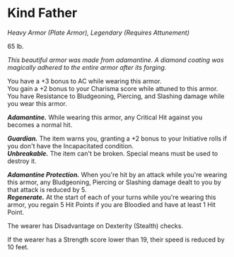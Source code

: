 # Kind Father
*Heavy Armor (Plate Armor), Legendary (Requires Attunement)*

65 lb.

*This beautiful armor was made from adamantine. A diamond coating was magically adhered to the entire armor after its forging.*

You have a +3 bonus to AC while wearing this armor.  
You gain a +2 bonus to your Charisma score while attuned to this armor.  
You have Resistance to Bludgeoning, Piercing, and Slashing damage while you wear this armor.

***Adamantine.*** While wearing this armor, any Critical Hit against you becomes a normal hit.  

***Guardian.*** The item warns you, granting a +2 bonus to your Initiative rolls if you don't have the Incapacitated condition.  
***Unbreakable.*** The item can't be broken. Special means must be used to destroy it.  

***Adamantine Protection.*** When you're hit by an attack while you're wearing this armor, any Bludgeoning, Piercing or Slashing damage dealt to you by that attack is reduced by 5.  
***Regenerate.*** At the start of each of your turns while you're wearing this armor, you regain 5 Hit Points if you are Bloodied and have at least 1 Hit Point.

The wearer has Disadvantage on Dexterity (Stealth) checks.

If the wearer has a Strength score lower than 19, their speed is reduced by 10 feet.